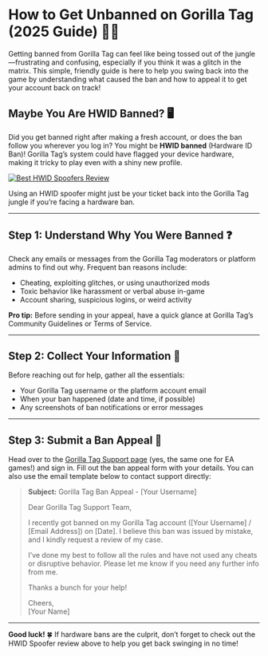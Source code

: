 <h1 id="how-to-get-unbanned-on-gorilla-tag-2025-guide-">How to Get Unbanned on Gorilla Tag (2025 Guide) 🦍🚀</h1>
<p>Getting banned from Gorilla Tag can feel like being tossed out of the jungle—frustrating and confusing, especially if you think it was a glitch in the matrix. This simple, friendly guide is here to help you swing back into the game by understanding what caused the ban and how to appeal it to get your account back on track!</p>
<h2 id="maybe-you-are-hwid-banned-">Maybe You Are HWID Banned? 🖥️</h2>
<p>Did you get banned right after making a fresh account, or does the ban follow you wherever you log in? You might be <strong>HWID banned</strong> (Hardware ID Ban)! Gorilla Tag’s system could have flagged your device hardware, making it tricky to play even with a shiny new profile.</p>
<p><a href="https://hwid-spoofer.mystrikingly.com/"><img src="https://img.shields.io/badge/Best%20HWID%20Spoofers-Read%20Review-brightgreen?style=for-the-badge&amp;logo=origin" alt="Best HWID Spoofers Review"></a></p>
<p>Using an HWID spoofer might just be your ticket back into the Gorilla Tag jungle if you’re facing a hardware ban.</p>
<hr>
<h2 id="step-1-understand-why-you-were-banned-">Step 1: Understand Why You Were Banned ❓</h2>
<p>Check any emails or messages from the Gorilla Tag moderators or platform admins to find out why. Frequent ban reasons include:</p>
<ul>
<li>Cheating, exploiting glitches, or using unauthorized mods  </li>
<li>Toxic behavior like harassment or verbal abuse in-game  </li>
<li>Account sharing, suspicious logins, or weird activity  </li>
</ul>
<p><strong>Pro tip:</strong> Before sending in your appeal, have a quick glance at Gorilla Tag’s Community Guidelines or Terms of Service.</p>
<hr>
<h2 id="step-2-collect-your-information-">Step 2: Collect Your Information 📝</h2>
<p>Before reaching out for help, gather all the essentials:</p>
<ul>
<li>Your Gorilla Tag username or the platform account email  </li>
<li>When your ban happened (date and time, if possible)  </li>
<li>Any screenshots of ban notifications or error messages  </li>
</ul>
<hr>
<h2 id="step-3-submit-a-ban-appeal-">Step 3: Submit a Ban Appeal 📧</h2>
<p>Head over to the <a href="https://help.ea.com/en/help/account/information-about-banned-or-suspended-accounts/">Gorilla Tag Support page</a> (yes, the same one for EA games!) and sign in. Fill out the ban appeal form with your details. You can also use the email template below to contact support directly:</p>
<blockquote>
<p><strong>Subject:</strong> Gorilla Tag Ban Appeal - [Your Username]  </p>
<p>Dear Gorilla Tag Support Team,  </p>
<p>I recently got banned on my Gorilla Tag account ([Your Username] / [Email Address]) on [Date]. I believe this ban was issued by mistake, and I kindly request a review of my case.  </p>
<p>I’ve done my best to follow all the rules and have not used any cheats or disruptive behavior. Please let me know if you need any further info from me.  </p>
<p>Thanks a bunch for your help!  </p>
<p>Cheers,<br>[Your Name]</p>
</blockquote>
<hr>
<p><strong>Good luck!</strong> 🍀 If hardware bans are the culprit, don’t forget to check out the HWID Spoofer review above to help you get back swinging in no time!</p>
